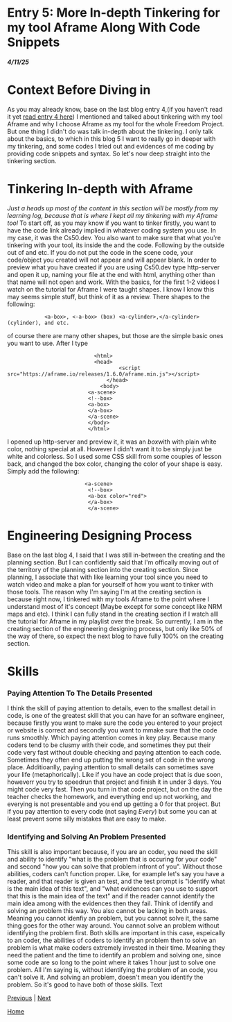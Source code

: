 # Entry 5: More In-depth Tinkering for my tool Aframe Along With Code Snippets
##### 4/11/25

# Context Before Diving in
As you may already know, base on the last blog entry 4,(if you haven't read it yet [read entry 4 here](entry04.md)) I mentioned and talked about tinkering with my tool Aframe and why I choose Aframe as my tool for the whole Freedom Project. But one thing  I didn't do was talk in-depth about the tinkering. I only talk about the basics, to which in this blog 5 I want to really go in deeper with my tinkering, and some codes I tried out and evidences of me coding by providing code snippets and syntax. So let's now deep straight into the tinkering section.
# Tinkering In-depth with Aframe
<em>Just a heads up most of the content in this section will be mostly from my learning log, because that is where I kept all my tinkering with my Aframe tool</em>
To start off, as you may know if you want to tinker firstly, you want to have the code link already implied in whatever coding system you use. In my case, it was the Cs50.dev. You also want to make sure that what you're tinkering with your tool, its inside the <a-scene> and the </a-scene> code. Following by the outside out of <html> <body> and etc. If you do not put the code in the scene code, your code/object you created will not appear and will appear blank. In order to preview what you have created if you are using Cs50.dev type http-server and open it up, naming your file at the end with html, anything other than that name will not open and work. With the basics, for the first 1-2 videos I watch on the tutorial for Aframe I were taught shapes. I know I know this may seems simple stuff, but think of it as a review. There shapes to the following:

                <a-box>, <-a-box> (box) <a-cylinder>,</a-cylinder> (cylinder), and etc. 
of course there are many other shapes, but those are the simple basic ones you want to use. After I type 

                                <html>
                                <head>
                                        <script src="https://aframe.io/releases/1.6.0/aframe.min.js"></script>
                                    </head>
                                  <body>
                              <a-scene>
                              <!--box>
                              <a-box>
                              </a-box>
                              </a-scene>
                              </body>
                              </html>
I opened up http-server and preview it, it was an <em>box</em>with with plain white color, nothing special at all. However I didn't want it to be simply just be white and colorless. So I used some CSS skill from some couples of lesson back, and changed the box color, changing the color of your shape is easy. Simply add the following:

                             <a-scene>
                              <!--box>
                              <a-box color="red">           
                              </a-box>
                              </a-scene>
      
# Engineering Designing Process
Base on the last blog 4, I said that I was still in-between the creating and the planning section. But I can confidently said that I'm offically moving out of the territory of the planning section into the creating section. Since planning, I associate that with like learning your tool since you need to watch video and make a plan for yourself of how you want to tinker with those tools. The reason why I'm saying I'm at the creating section is because right now, I tinkered with my tools Aframe to the point where I understand most of it's concept (Maybe except for some concept like NRM maps and etc). I think I can fully stand in the creating section if I watch alll the tutorial for Aframe in my playlist over the break. So currently, I am in the creating section of the engineering designing process, but only like 50% of the way of there, so expect the next blog to have fully 100% on the creating section.
# Skills
### Paying Attention To The Details Presented
I think the skill of paying attention to details, even to the smallest detail in code, is one of the greatest skill that you can have for an software engineer, because firstly you want to make sure the code you entered to your project or website is correct and secondly you want to mmake sure that the code runs smoothly. Which paying attention comes in key play. Because many coders tend to be clusmy with their code, and sometimes they put their code very fast without double checking and paying attention to each code. Sometimes they often end up putting the wrong set of code in the wrong place. Additioanlly, paying attention to small details can sometimes save your life (metaphorically). Like if you have an code project that is due soon, howeverr you try to speedrun that project and finish it in under 3 days. You might code very fast. Then you turn in that code project, but on the day the teacher checks the homework, and everything end up not working, and everying is not presentable and you end up getting a 0 for that project. But if you pay attention to every code (not saying <em>Every</em>) but some you can at least prevent some silly mistakes that are easy to make. 
### Identifying and Solving An Problem Presented
This skill is also important because, if you are an coder, you need the skill and ability to identify "what is the problem that is occuring for your code" and second "how you can solve that problem infront of you". Without those abilities, coders can't function proper. Like, for example let's say you have a reader, and that reader is given an test, and the test prompt is "identify what is the main idea of this text", and "what evidences can you use to support that this is the main idea of the text" and if the reader cannot identify the main idea among with the evidences then they fail. Think of identify and solving an problem this way. You also cannot be lacking in both areas. Meaning you cannot idenfiy an problem, but you cannot solve it, the same thing goes for the other way around. You cannot solve an problem without identifying the problem first. Both skills are important in this case, espeically to an coder, the abilities of coders to identify an problem then to solve an problem is what make coders extremely invested in their time. Meaning they need the patient and the time to identify an problem and solving one, since some code are so long to the point where it takes 1 hour just to solve one problem. All I'm saying is, without identifying the problem of an code, you can't solve it. And solving an problem, doesn't mean you identify the problem. So it's good to have both of those skills.
Text

[Previous](entry04.md) | [Next](entry06.md)

[Home](../README.md)
